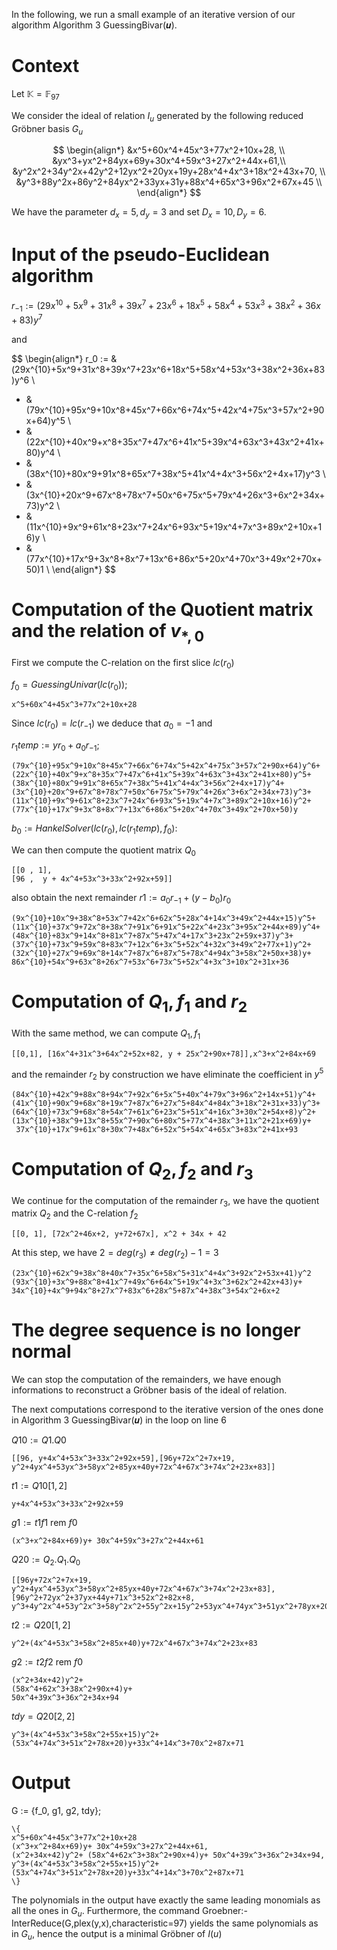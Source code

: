 In the following, we run a small example of an iterative version of our algorithm
Algorithm 3 GuessingBivar(𝒖).

# Context
Let $\mathbb{K} = \mathbb{F}_{97}$

We consider the ideal of relation $I_u$ generated by the following reduced Gröbner
basis $G_{u}$ 
	
$$
\begin{align*}
&x^5+60x^4+45x^3+77x^2+10x+28, \\
&yx^3+yx^2+84yx+69y+30x^4+59x^3+27x^2+44x+61,\\
&y^2x^2+34y^2x+42y^2+12yx^2+20yx+19y+28x^4+4x^3+18x^2+43x+70, \\
&y^3+88y^2x+86y^2+84yx^2+33yx+31y+88x^4+65x^3+96x^2+67x+45 \\
\end{align*}
$$
		

We have the parameter $d_x = 5, d_y = 3$ and set $D_x = 10, D_y = 6$.


# Input of the pseudo-Euclidean algorithm

$r_{-1} := (29x^{10}+5x^9+31x^8+39x^7+23x^6+18x^5+58x^4+53x^3+38x^2+36x+83)y^7$

and 

$$
\begin{align*}
r_0 := &(29x^{10}+5x^9+31x^8+39x^7+23x^6+18x^5+58x^4+53x^3+38x^2+36x+83)y^6 \\
  + & (79x^{10}+95x^9+10x^8+45x^7+66x^6+74x^5+42x^4+75x^3+57x^2+90x+64)y^5 \\
  + & (22x^{10}+40x^9+x^8+35x^7+47x^6+41x^5+39x^4+63x^3+43x^2+41x+80)y^4 \\
  + & (38x^{10}+80x^9+91x^8+65x^7+38x^5+41x^4+4x^3+56x^2+4x+17)y^3 \\
  + & (3x^{10}+20x^9+67x^8+78x^7+50x^6+75x^5+79x^4+26x^3+6x^2+34x+73)y^2 \\
  + & (11x^{10}+9x^9+61x^8+23x^7+24x^6+93x^5+19x^4+7x^3+89x^2+10x+16)y \\
  + & (77x^{10}+17x^9+3x^8+8x^7+13x^6+86x^5+20x^4+70x^3+49x^2+70x+50)1 \\
\end{align*}
$$


# Computation of the Quotient matrix and the relation of $v_{\ast, 0}$
First we compute the C-relation on the first slice $lc(r_0)$ 

$f_0 = GuessingUnivar(lc(r_0))$; 
	
	x^5+60x^4+45x^3+77x^2+10x+28

Since $lc(r_0) = lc(r_{-1})$ we deduce that $a_0 = -1$ and 

$r_1temp := yr_0 + a_0 r_{-1}$; 

	(79x^{10}+95x^9+10x^8+45x^7+66x^6+74x^5+42x^4+75x^3+57x^2+90x+64)y^6+
	(22x^{10}+40x^9+x^8+35x^7+47x^6+41x^5+39x^4+63x^3+43x^2+41x+80)y^5+
	(38x^{10}+80x^9+91x^8+65x^7+38x^5+41x^4+4x^3+56x^2+4x+17)y^4+
	(3x^{10}+20x^9+67x^8+78x^7+50x^6+75x^5+79x^4+26x^3+6x^2+34x+73)y^3+
	(11x^{10}+9x^9+61x^8+23x^7+24x^6+93x^5+19x^4+7x^3+89x^2+10x+16)y^2+
	(77x^{10}+17x^9+3x^8+8x^7+13x^6+86x^5+20x^4+70x^3+49x^2+70x+50)y


$b_0 := HankelSolver(lc(r_0), lc(r_1temp), f_0)$: 

We can then compute the quotient matrix $Q_0$
	
	[[0 , 1], 
	[96 ,  y + 4x^4+53x^3+33x^2+92x+59]]
	
also obtain the next remainder $r1 := a_0 r_{-1} + (y-b_0) r_0$
	
	(9x^{10}+10x^9+38x^8+53x^7+42x^6+62x^5+28x^4+14x^3+49x^2+44x+15)y^5+
	(11x^{10}+37x^9+72x^8+38x^7+91x^6+91x^5+22x^4+23x^3+95x^2+44x+89)y^4+
	(48x^{10}+83x^9+14x^8+81x^7+87x^5+47x^4+17x^3+23x^2+59x+37)y^3+
	(37x^{10}+73x^9+59x^8+83x^7+12x^6+3x^5+52x^4+32x^3+49x^2+77x+1)y^2+
	(32x^{10}+27x^9+69x^8+14x^7+87x^6+87x^5+78x^4+94x^3+58x^2+50x+38)y+
	86x^{10}+54x^9+63x^8+26x^7+53x^6+73x^5+52x^4+3x^3+10x^2+31x+36

  
# Computation of $Q_1, f_1$ and $r_2$ 

With the same method, we can compute $Q_1, f_1$
	
	[[0,1], [16x^4+31x^3+64x^2+52x+82, y + 25x^2+90x+78]],x^3+x^2+84x+69

and the remainder $r_2$ by construction we have eliminate the coefficient in $y^5$

	(84x^{10}+42x^9+88x^8+94x^7+92x^6+5x^5+40x^4+79x^3+96x^2+14x+51)y^4+
	(41x^{10}+90x^9+68x^8+19x^7+87x^6+27x^5+84x^4+84x^3+18x^2+31x+33)y^3+
	(64x^{10}+73x^9+68x^8+54x^7+61x^6+23x^5+51x^4+16x^3+30x^2+54x+8)y^2+
	(13x^{10}+38x^9+13x^8+55x^7+90x^6+80x^5+77x^4+38x^3+11x^2+21x+69)y+
	 37x^{10}+17x^9+61x^8+30x^7+48x^6+52x^5+54x^4+65x^3+83x^2+41x+93

# Computation of $Q_2, f_2$ and $r_3$ 
We continue for the computation of the remainder $r_3$, we have the quotient
matrix $Q_2$ and the C-relation $f_2$

	[[0, 1], [72x^2+46x+2, y+72+67x], x^2 + 34x + 42

At this step, we have $2= deg(r_3) \ne deg(r_2) -1 = 3$ 
 
	(23x^{10}+62x^9+38x^8+40x^7+35x^6+58x^5+31x^4+4x^3+92x^2+53x+41)y^2
	(93x^{10}+3x^9+88x^8+41x^7+49x^6+64x^5+19x^4+3x^3+62x^2+42x+43)y+
	34x^{10}+4x^9+94x^8+27x^7+83x^6+28x^5+87x^4+38x^3+54x^2+6x+2

# The degree sequence is no longer normal

We can stop the computation of the remainders, we have enough informations to
reconstruct a Gröbner basis of the ideal of relation. 

The next computations correspond to the iterative version of the ones done in
Algorithm 3 GuessingBivar(𝒖) in the loop on line 6

$Q10 := Q1.Q0$ 

	[[96, y+4x^4+53x^3+33x^2+92x+59],[96y+72x^2+7x+19,
	y^2+4yx^4+53yx^3+58yx^2+85yx+40y+72x^4+67x^3+74x^2+23x+83]]

$t1 := Q10[1,2]$ 
	
	y+4x^4+53x^3+33x^2+92x+59

$g1 := t1f1$ rem $f0$

	(x^3+x^2+84x+69)y+ 30x^4+59x^3+27x^2+44x+61

$Q20 := Q_2.Q_1.Q_0$
	
	[[96y+72x^2+7x+19, y^2+4yx^4+53yx^3+58yx^2+85yx+40y+72x^4+67x^3+74x^2+23x+83],
	[96y^2+72yx^2+37yx+44y+71x^3+52x^2+82x+8,
	y^3+4y^2x^4+53y^2x^3+58y^2x^2+55y^2x+15y^2+53yx^4+74yx^3+51yx^2+78yx+20y+33x^4+14x^3+70x^2+87x+71]]
	
$t2 := Q20[1,2]$

	y^2+(4x^4+53x^3+58x^2+85x+40)y+72x^4+67x^3+74x^2+23x+83

$g2 := t2f2$ rem $f0$

	(x^2+34x+42)y^2+
	(58x^4+62x^3+38x^2+90x+4)y+
	50x^4+39x^3+36x^2+34x+94

$tdy = Q20[2,2]$ 

	y^3+(4x^4+53x^3+58x^2+55x+15)y^2+(53x^4+74x^3+51x^2+78x+20)y+33x^4+14x^3+70x^2+87x+71

# Output 

G := \{f_0, g1, g2, tdy\}; 

	\{ 
	x^5+60x^4+45x^3+77x^2+10x+28
	(x^3+x^2+84x+69)y+ 30x^4+59x^3+27x^2+44x+61,
	(x^2+34x+42)y^2+ (58x^4+62x^3+38x^2+90x+4)y+ 50x^4+39x^3+36x^2+34x+94,
	y^3+(4x^4+53x^3+58x^2+55x+15)y^2+(53x^4+74x^3+51x^2+78x+20)y+33x^4+14x^3+70x^2+87x+71 
	\}

The polynomials in the output have exactly the same leading monomials as all the
ones in $G_u$. Furthermore, the command
Groebner:-InterReduce(G,plex(y,x),characteristic=97) yields the same polynomials
as in $G_u$, hence the output is a minimal Gröbner of $I(u)$ 

